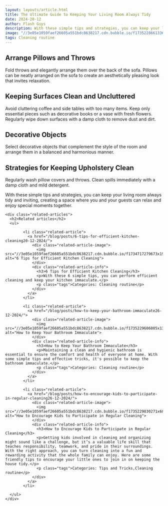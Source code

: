 ```yaml
---
layout: layouts/article.html
title: The Ultimate Guide to Keeping Your Living Room Always Tidy
date: 2024-20-12
author: Flash Guys
description: With these simple tips and strategies, you can keep your living room always tidy and inviting, creating a space where you and your guests can relax and enjoy special moments together.
image: "//3e05e1059faef26605a551bdc8638217.cdn.bubble.io/f1735228661336x825098914528422400/thought-catalog-Nv-vx3kUR2A-unsplash.jpg"
tags: Cleaning routine
---
```


## Arrange Pillows and Throws



Fold throws and elegantly arrange them over the back of the sofa. Pillows can be neatly arranged on the sofa to create an aesthetically pleasing look that invites relaxation.



## Keeping Surfaces Clean and Uncluttered



Avoid cluttering coffee and side tables with too many items. Keep only essential pieces such as decorative books or a vase with fresh flowers. Regularly wipe down surfaces with a damp cloth to remove dust and dirt.



## Decorative Objects



Select decorative objects that complement the style of the room and arrange them in a balanced and harmonious manner.



## Strategies for Keeping Upholstery Clean

Regularly wash pillow covers and throws. Clean spills immediately with a damp cloth and mild detergent.

With these simple tips and strategies, you can keep your living room always tidy and inviting, creating a space where you and your guests can relax and enjoy special moments together.


    <div class="related-articles">
      <h2>Related articles</h2>
      <ul>
        
            <li class="related-article">
              <a href="/blog/posts/6-tips-for-efficient-kitchen-cleaning20-12-2024/">
                <div class="related-article-image">
                  <img src="//3e05e1059faef26605a551bdc8638217.cdn.bubble.io/f1734717279673x194183628966472000/kitchen.png" alt="6 Tips for Efficient Kitchen Cleaning">
                </div>
                <div class="related-article-info">
                  <h3>6 Tips for Efficient Kitchen Cleaning</h3>
                  <p>With these 6 simple tips, you can perform efficient cleaning and keep your kitchen immaculate.</p>
                  <p class="tags">Categories: Cleaning routine</p>
                </div>
              </a>
            </li>
          
            <li class="related-article">
              <a href="/blog/posts/how-to-keep-your-bathroom-immaculate26-12-2024/">
                <div class="related-article-image">
                  <img src="//3e05e1059faef26605a551bdc8638217.cdn.bubble.io/f1735229606005x136130512563203970/bathroom.png" alt="How to Keep Your Bathroom Immaculate">
                </div>
                <div class="related-article-info">
                  <h3>How to Keep Your Bathroom Immaculate</h3>
                  <p>Maintaining a clean and hygienic bathroom is essential to ensure the comfort and health of everyone at home. With some simple tips and effective tricks, it's possible to keep the bathroom immaculate.</p>
                  <p class="tags">Categories: Cleaning routine</p>
                </div>
              </a>
            </li>
          
            <li class="related-article">
              <a href="/blog/posts/how-to-encourage-kids-to-participate-in-regular-cleaning26-12-2024/">
                <div class="related-article-image">
                  <img src="//3e05e1059faef26605a551bdc8638217.cdn.bubble.io/f1735229830271x681591647694456000/d7a35a818adf866417a59dd8009d8e86.png" alt="How to Encourage Kids to Participate in Regular Cleaning">
                </div>
                <div class="related-article-info">
                  <h3>How to Encourage Kids to Participate in Regular Cleaning</h3>
                  <p>Getting kids involved in cleaning and organizing might sound like a challenge, but it’s a valuable life skill that teaches responsibility, teamwork, and pride in their surroundings. With the right approach, you can turn cleaning into a fun and rewarding activity that the whole family can enjoy. Here are some friendly tips to encourage your little ones to join in on keeping the house tidy.</p>
                  <p class="tags">Categories: Tips and Tricks,Cleaning routine</p>
                </div>
              </a>
            </li>
          
      </ul>
    </div>
    